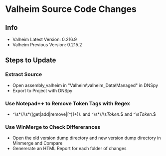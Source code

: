 # Valheim Source Code Changes

## Info
- Valheim Latest Version: 0.216.9
- Valheim Previous Version: 0.215.2

## Steps to Update
### Extract Source
- Open assembly_valheim in "Valheim\valheim_Data\Managed" in DNSpy
- Export to Project with DNSpy

### Use Notepad++ to Remove Token Tags with Regex
- ^\s*\/\/\s*\((get|add|remove|[^\)]+)\). and ^\s*\/\/\s*Token.*$ and ^\s*Token.*$

### Use WinMerge to Check Differerances
- Open the old version dump directory and new version dump directory in Minmerge and Compare
- Genererate an HTML Report for each folder of changes

